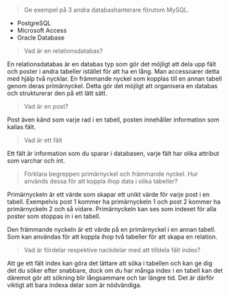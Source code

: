 > Ge exempel på 3 andra databashanterare förutom MySQL.

- PostgreSQL
- Microsoft Access
- Oracle Database

> Vad är en relationsdatabas?

En relationsdatabas är en databas typ som gör det möjligt att dela upp fält och poster i andra tabeller istället för att ha en lång. Man accessoarer detta med hjälp två nycklar. En främmande nyckel som kopplas till en annan tabell genom deras primärnyckel. Detta gör det möjligt att organisera en databas och strukturerar den på ett lätt sätt.

> Vad är en post?

Post även känd som varje rad i en tabell, posten innehåller information som kallas fält.

> Vad är ett fält

Ett fält är information som du sparar i databasen, varje fält har olika attribut som varchar och int.

> Förklara begreppen primärnyckel och främmande nyckel. Hur används dessa för att koppla ihop data i olika tabeller?

Primärnyckeln är ett värde som skapar ett unikt värde för varje post i en tabell. Exempelvis post 1 kommer ha primärnyckeln 1 och post 2 kommer ha primärnyckeln 2 och så vidare. Primärnyckeln kan ses som indexet för alla poster som stoppas in i en tabell.

Den främmande nyckeln är ett värde på en primärnyckel i en annan tabell. Som kan användas för att koppla ihop två tabeller för att skapa en relation.

> Vad är fördelar respektive nackdelar med att tilldela fält index?

Att ge ett fält index kan göra det lättare att söka i tabellen och kan ge dig det du söker efter snabbare, dock om du har många index i en tabell kan det däremot gör att sökning blir långsammare och tar längre tid. Det är därför viktigt att bara indexa delar som är nödvändiga.
